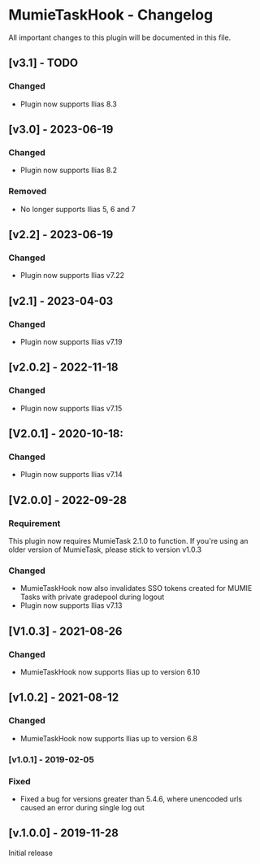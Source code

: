 # MumieTaskHook - Changelog

All important changes to this plugin will be documented in this file.

## [v3.1] - TODO
### Changed
- Plugin now supports Ilias 8.3

## [v3.0] - 2023-06-19
### Changed
- Plugin now supports Ilias 8.2

### Removed
- No longer supports Ilias 5, 6 and 7

## [v2.2] - 2023-06-19
### Changed
- Plugin now supports Ilias v7.22

## [v2.1] - 2023-04-03
### Changed
- Plugin now supports Ilias v7.19 

## [v2.0.2] - 2022-11-18
### Changed
- Plugin now supports Ilias v7.15

## [V2.0.1] - 2020-10-18:
### Changed
- Plugin now supports Ilias v7.14 

## [V2.0.0] - 2022-09-28
### Requirement
This plugin now requires MumieTask 2.1.0 to function. If you're using an older version of MumieTask, please stick to version v1.0.3 

### Changed
- MumieTaskHook now also invalidates SSO tokens created for MUMIE Tasks with private gradepool during logout
- Plugin now supports Ilias v7.13
  
## [V1.0.3] - 2021-08-26
### Changed
- MumieTaskHook now supports Ilias up to version 6.10

## [v1.0.2] - 2021-08-12
### Changed
- MumieTaskHook now supports Ilias up to version 6.8

### [v1.0.1] - 2019-02-05

### Fixed
- Fixed a bug for versions greater than 5.4.6, where unencoded urls caused an error during single log out

## [v.1.0.0] - 2019-11-28
Initial release
